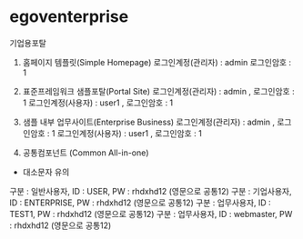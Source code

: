 # egoventerprise
 기업용포탈

 1. 홈페이지 템플릿(Simple Homepage)
로그인계정(관리자) : admin 로그인암호 : 1

2. 표준프레임워크 샘플포탈(Portal Site)
로그인계정(관리자) : admin , 로그인암호 : 1
로그인계정(사용자) : user1 , 로그인암호 : 1

3. 샘플 내부 업무사이트(Enterprise Business)
로그인계정(관리자) : admin , 로그인암호 : 1
로그인계정(사용자) : user1 , 로그인암호 : 1

4. 공통컴포넌트 (Common All-in-one)
* 대소문자 유의

구분 : 일반사용자, ID : USER, PW : rhdxhd12    (영문으로 공통12)
구분 : 기업사용자, ID : ENTERPRISE, PW : rhdxhd12 (영문으로 공통12)
구분 : 업무사용자, ID : TEST1, PW : rhdxhd12 (영문으로 공통12)
구분 : 업무사용자, ID : webmaster, PW : rhdxhd12 (영문으로 공통12)
 
